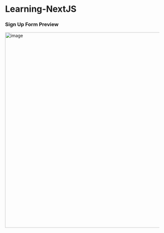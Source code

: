 # Learning-NextJS
 
### Sign Up Form Preview
<img width="636" alt="image" src="https://user-images.githubusercontent.com/103795644/221424155-1cc9df64-e4a9-4845-a882-7c3be3ee90f3.png">
